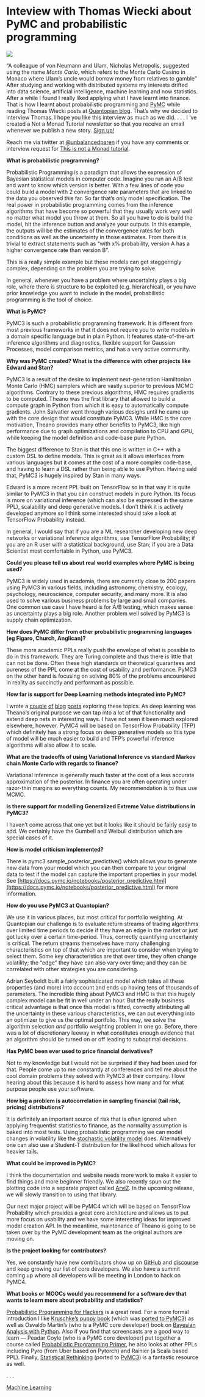 # Inteview with Thomas Wiecki about PyMC and probabilistic programming

![](https://miro.medium.com/max/904/1*Ke59y1Iyox6MUJ1HpEkLyg.jpeg)

“A colleague of von Neumann and Ulam, Nicholas Metropolis, suggested using the name _Monte Carlo_, which refers to the Monte Carlo Casino in Monaco where Ulam’s uncle would borrow money from relatives to gamble”
After studying and working with distributed systems my interests drifted into data science, artificial intelligence, machine learning and now statistics. After a while I found I really liked applying what I have learnt into finance. That is how I learnt about probabilistic programming and [PyMC](https://docs.pymc.io/) while reading Thomas Wiecki posts at [Quantopian blog](https://blog.quantopian.com/). That’s why we decided to interview Thomas. I hope you like this interview as much as we did.
                                                          . . .
I ‘ve created a Not a Monad Tutorial newsletter so that you receive an email whenever we publish a new story. [Sign up!](https://mailchi.mp/9302d4f60de9/not-a-monad-tutorial)

Reach me via twitter at [@unbalancedparen](https://twitter.com/unbalancedparen) if you have any comments or interview request for [This is not a Monad tutorial](https://medium.com/this-is-not-a-monad-tutorial/).

**What is probabilistic programming?**

Probabilistic Programming is a paradigm that allows the expression of Bayesian statistical models in computer code. Imagine you run an A/B test and want to know which version is better. With a few lines of code you could build a model with 2 convergence rate parameters that are linked to the data you observed this far. So far that’s only model specification. The real power in probabilistic programming comes from the inference algorithms that have become so powerful that they usually work very well no matter what model you throw at them. So all you have to do is build the model, hit the inference button and analyze your outputs. In this example, the outputs will be the estimates of the convergence rates for both conditions as well as the uncertainty in those estimates. From there it is trivial to extract statements such as “with x% probability, version A has a higher convergence rate than version B”.

This is a really simple example but these models can get staggeringly complex, depending on the problem you are trying to solve.

In general, whenever you have a problem where uncertainty plays a big role, where there is structure to be exploited (e.g. hierarchical), or you have prior knowledge you want to include in the model, probabilistic programming is the tool of choice.

**What is PyMC?**

PyMC3 is such a probabilistic programming framework. It is different from most previous frameworks in that it does not require you to write models in a domain specific language but in plain Python. It features state-of-the-art inference algorithms and diagnostics, flexible support for Gaussian Processes, model comparison metrics, and has a very active community.

**Why was PyMC created? What is the difference with other projects like Edward and Stan?**

PyMC3 is a result of the desire to implement next-generation Hamiltonian Monte Carlo (HMC) samplers which are vastly superior to previous MCMC algorithms. Contrary to these previous algorithms, HMC requires gradients to be computed. Theano was the first library that allowed to build a compute graph in Python from which it is easy to automatically compute gradients. John Salvatier went through various designs until he came up with the core design that would constitute PyMC3. While HMC is the core motivation, Theano provides many other benefits to PyMC3, like high performance due to graph optimizations and compilation to CPU and GPU, while keeping the model definition and code-base pure Python.

The biggest difference to Stan is that this one is written in C++ with a custom DSL to define models. This is great as it allows interfaces from various languages but it comes at the cost of a more complex code-base, and having to learn a DSL rather than being able to use Python. Having said that, PyMC3 is hugely inspired by Stan in many ways.

Edward is a more recent PPL built on TensorFlow so in that way it is quite similar to PyMC3 in that you can construct models in pure Python. Its focus is more on variational inference (which can also be expressed in the same PPL), scalability and deep generative models. I don’t think it is actively developed anymore so I think some interested should take a look at TensorFlow Probability instead.

In general, I would say that if you are a ML researcher developing new deep networks or variational inference algorithms, use TensorFlow Probability; if you are an R user with a statistical background, use Stan; if you are a Data Scientist most comfortable in Python, use PyMC3.

**Could you please tell us about real world examples where PyMC is being used?**

PyMC3 is widely used in academia, there are currently close to 200 papers using PyMC3 in various fields, including astronomy, chemistry, ecology, psychology, neuroscience, computer security, and many more. It is also used to solve various business problems by large and small companies. One common use case I have heard is for A/B testing, which makes sense as uncertainty plays a big role. Another problem well solved by PyMC3 is supply chain optimization.

**How does PyMC differ from other probabilistic programming languages (eg Figaro, Church, Anglican)?**

These more academic PPLs really push the envelope of what is possible to do in this framework. They are Turing complete and thus there is little that can not be done. Often these high standards on theoretical guarantees and pureness of the PPL come at the cost of usability and performance. PyMC3 on the other hand is focusing on solving 80% of the problems encountered in reality as succinctly and performant as possible.

**How far is support for Deep Learning methods integrated into PyMC?**

I wrote a [couple](http://twiecki.github.io/blog/2016/06/01/bayesian-deep-learning/) [of](http://twiecki.github.io/blog/2016/07/05/bayesian-deep-learning/) [blog](http://twiecki.github.io/blog/2017/03/14/random-walk-deep-net/) [posts](https://twiecki.github.io/blog/2018/08/13/hierarchical_bayesian_neural_network/) exploring these topics. As deep learning was Theano’s original purpose we can tap into a lot of that functionality and extend deep nets in interesting ways. I have not seen it been much explored elsewhere, however. PyMC4 will be based on TensorFlow Probability (TFP) which definitely has a strong focus on deep generative models so this type of model will be much easier to build and TFP’s powerful inference algorithms will also allow it to scale.

**What are the tradeoffs of using Variational Inference vs standard Markov chain Monte Carlo with regards to finance?**

Variational inference is generally much faster at the cost of a less accurate approximation of the posterior. In finance you are often operating under razor-thin margins so everything counts. My recommendation is to thus use MCMC.

**Is there support for modelling Generalized Extreme Value distributions in PyMC3?**

I haven’t come across that one yet but it looks like it should be fairly easy to add. We certainly have the Gumbell and Weibull distribution which are special cases of it.

**How is model criticism implemented?**

There is pymc3.sample_posterior_predictive() which allows you to generate new data from your model which you can then compare to your original data to test if the model can capture the important properties in your model. See [https://docs.pymc.io/notebooks/posterior_predictive.html](https://docs.pymc.io/notebooks/posterior_predictive.html) for more information.

**How do you use PyMC3 at Quantopian?**

We use it in various places, but most critical for portfolio weighting. At Quantopian our challenge is to evaluate return streams of trading algorithms over limited time periods to decide if they have an edge in the market or just got lucky over a certain time-period. Thus, correctly quantifying uncertainty is critical. The return streams themselves have many challenging characteristics on top of that which are important to consider when trying to select them. Some key characteristics are that over time, they often change volatility; the “edge” they have can also vary over time; and they can be correlated with other strategies you are considering.

Adrian Seyboldt built a fairly sophisticated model which takes all these properties (and more) into account and ends up having tens of thousands of parameters. The incredible thing about PyMC3 and HMC is that this hugely complex model can be fit in well under an hour. But the really business critical advantage is that once this model is fitted, correctly attributing all the uncertainty in these various characteristics, we can put everything into an optimizer to give us the optimal portfolio. This way, we solve the algorithm selection _and_ portfolio weighting problem in one go. Before, there was a lot of discretionary leeway in what constitutes enough evidence that an algorithm should be turned on or off leading to suboptimal decisions.

**Has PyMC been ever used to price financial derivatives?**

Not to my knowledge but I would not be surprised if they had been used for that. People come up to me constantly at conferences and tell me about the cool domain problems they solved with PyMC3 at their company. I love hearing about this because it is hard to assess how many and for what purpose people use your software.

**How big a problem is autocorrelation in sampling financial (tail risk, pricing) distributions?**

It is definitely an important source of risk that is often ignored when applying frequentist statistics to finance, as the normality assumption is baked into most tests. Using probabilistic programming we can model changes in volatility like the [stochastic volatility model](https://docs.pymc.io/notebooks/stochastic_volatility.html) does. Alternatively one can also use a Student-T distribution for the likelihood which allows for heavier tails.

**What could be improved in PyMC?**

I think the documentation and website needs more work to make it easier to find things and more beginner friendly. We also recently spun out the plotting code into a separate project called [ArviZ](https://arviz-devs.github.io/arviz/). In the upcoming release, we will slowly transition to using that library.

Our next major project will be PyMC4 which will be based on TensorFlow Probability which provides a great core architecture and allows us to put more focus on usability and we have some interesting ideas for improved model creation API. In the meantime, maintenance of Theano is going to be taken over by the PyMC development team as the original authors are moving on.

**Is the project looking for contributors?**

Yes, we constantly have new contributors show up on [GitHub](https://github.com/pymc-devs/pymc3) and [discourse](http://discourse.pymc.io/) and keep growing our list of core developers. We also have a summit coming up where all developers will be meeting in London to hack on PyMC4.

**What books or MOOCs would you recommend for a software dev that wants to learn more about probability and statistics?**

[Probabilistic Programming for Hackers](http://camdavidsonpilon.github.io/Probabilistic-Programming-and-Bayesian-Methods-for-Hackers/) is a great read. For a more formal introduction I like [Kruschke’s puppy book](http://www.indiana.edu/~kruschke/DoingBayesianDataAnalysis/) (which was [ported to PyMC3](https://github.com/JWarmenhoven/DBDA-python)) as well as Osvaldo Martin’s (who is a PyMC core developer) book on [Bayesian Analysis with Python](https://www.packtpub.com/big-data-and-business-intelligence/bayesian-analysis-python-second-edition). Also if you find that screencasts are a good way to learn — Peadar Coyle (who is a PyMC core developer) put together a course called [Probabilistic Programming Primer](https://www.probabilisticprogrammingprimer.com/), he also looks at other PPLs including Pyro (from Uber based on Pytorch) and Rainier (a Scala based PPL). Finally, [Statistical Rethinking](https://xcelab.net/rm/statistical-rethinking/) (ported to [PyMC3](https://github.com/pymc-devs/resources/tree/master/Rethinking)) is a fantastic resource as well.

   . . .

[Machine Learning](https://notamonadtutorial.com/tagged/machine-learning)                                    

